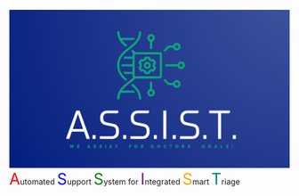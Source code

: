 ![Logo](logo.png)
<span style="font-size:2em; color:red">A</span>utomated <span style="font-size:2em; color:blue">S</span>upport <span style="font-size:2em; color:green">S</span>ystem <span style="font-size:1em">for</span> <span style="font-size:2em; color:purple">I</span>ntegrated <span style="font-size:2em; color:orange">S</span>mart <span style="font-size:2em; color:teal">T</span>riage
